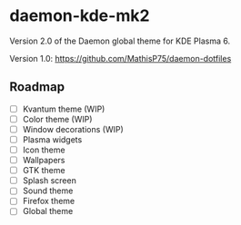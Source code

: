 # daemon-kde-mk2
Version 2.0 of the Daemon global theme for KDE Plasma 6.

Version 1.0: https://github.com/MathisP75/daemon-dotfiles

## Roadmap
- [ ] Kvantum theme (WIP)
- [ ] Color theme (WIP)
- [ ] Window decorations (WIP)
- [ ] Plasma widgets
- [ ] Icon theme
- [ ] Wallpapers
- [ ] GTK theme
- [ ] Splash screen
- [ ] Sound theme
- [ ] Firefox theme
- [ ] Global theme